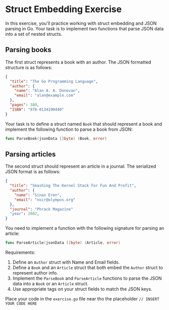 # Struct Embedding Exercise

In this exercise, you'll practice working with struct embedding and JSON parsing in Go. Your task
is to implement two functions that parse JSON data into a set of nested structs. 

## Parsing books 

The first struct represents a book with an author. The JSON formatted structure is as follows:

```json
{
  "title": "The Go Programming Language",
  "author": {
    "name": "Alan A. A. Donovan",
    "email": "alan@example.com"
  },
  "pages": 380,
  "ISBN": "978-0134190440"
}
```

Your task is to define a struct named `Book` that should represent a book and implement the
following function to parse a book from JSON:

```go
func ParseBook(jsonData []byte) (Book, error)
```

## Parsing articles

The second struct should represent an article in a journal. The serialized JSON format is as follows:

```json
{
  "title": "Smashing The Kernel Stack For Fun And Profit",
  "author": {
    "name": "Sinan Eren",
    "email": "noir@olympos.org"
  },
  "journal": "Phrack Magazine"
  "year": 2002,
}
```

You need to implement a function with the following signature for parsing an article:

```go
func ParseArticle(jsonData []byte) (Article, error)
```

Requirements:
1. Define an `Author` struct with Name and Email fields.
2. Define a `Book` and an `Article` struct that both embed the `Author` struct to represent author info.
3. Implement the `ParseBook` and `ParseArticle` functions to parse the JSON data into a `Book` or an `Article` struct.
4. Use appropriate tags on your struct fields to match the JSON keys.

Place your code in the `exercise.go` file near tho the placeholder `// INSERT YOUR CODE HERE`



